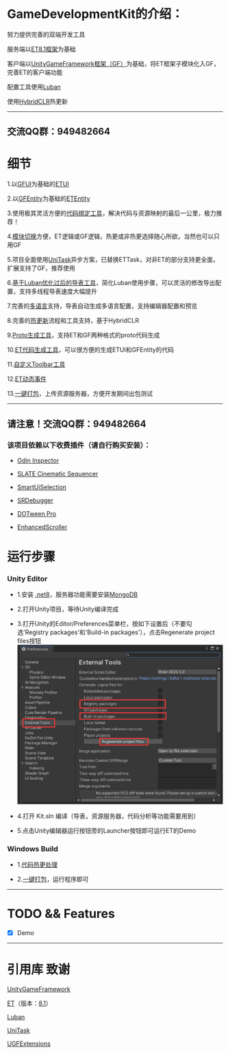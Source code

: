 # GameDevelopmentKit的介绍：
努力提供完善的双端开发工具

服务端以[ET8.1框架](https://github.com/egametang/ET)为基础

客户端以[UnityGameFramework框架（GF）](https://github.com/EllanJiang/UnityGameFramework)为基础，将ET框架子模块化入GF，完善ET的客户端功能

配置工具使用[Luban](https://github.com/focus-creative-games/luban)

使用[HybridCLR](https://github.com/focus-creative-games/hybridclr)热更新

***

## 交流QQ群：949482664

# 细节

1.以[GFUI](Unity/Assets/Scripts/Game/ET/Loader/UGF/UIForm)为基础的[ETUI](Unity/Assets/Scripts/Game/ET/Code/ModelView/Client/Module/UI)

2.以[GFEntity](Unity/Assets/Scripts/Game/ET/Loader/UGF/UIForm)为基础的[ETEntity](Unity/Assets/Scripts/Game/ET/Code/ModelView/Client/Module/Entity)

3.使用极其灵活方便的[代码绑定工具](https://github.com/XuToWei/CodeBind)，解决代码与资源映射的最后一公里，极力推荐！

4.[模块切换](Book/Project%E7%BB%93%E6%9E%84.md)方便，ET逻辑或GF逻辑，热更或非热更选择随心所欲，当然也可以只用GF

5.项目全面使用[UniTask](https://github.com/Cysharp/UniTask)异步方案，已替换ETTask，对非ET的部分支持更全面，扩展支持了GF，推荐使用

6.[基于Luban优化过后的导表工具](Book/Luban%E9%85%8D%E7%BD%AE.md)，简化Luban使用步骤，可以灵活的修改导出配置，支持多线程导表速度大幅提升

7.完善的[多语言](Book/%E5%A4%9A%E8%AF%AD%E8%A8%80.md)支持，导表自动生成多语言配置，支持编辑器配置和预览

8.完善的[热更新](Book/HybridCLR%E7%83%AD%E6%9B%B4.md)流程和工具支持，基于HybridCLR

9.[Proto生成工具](Book/Proto%E7%94%9F%E6%88%90%E5%B7%A5%E5%85%B7.md)，支持ET和GF两种格式的proto代码生成

10.[ET代码生成工具](Book/ET%E4%BB%A3%E7%A0%81%E7%94%9F%E6%88%90%E5%B7%A5%E5%85%B7.md)，可以很方便的生成ETUI和GFEntity的代码

11.[自定义Toolbar工具](Book/%E8%87%AA%E5%AE%9A%E4%B9%89Toolbar.md)

12.[ET动态事件](Book/ET%E5%8A%A8%E6%80%81%E4%BA%8B%E4%BB%B6.md)

13.[一键打包](Book/%E4%B8%80%E9%94%AE%E6%89%93%E5%8C%85.md)，上传资源服务器，方便开发期间出包测试

***

## 请注意！交流QQ群：949482664

### 该项目依赖以下收费插件（请自行购买安装）：

- [Odin Inspector](https://assetstore.unity.com/packages/tools/utilities/odin-inspector-and-serializer-89041)

- [SLATE Cinematic Sequencer](https://assetstore.unity.com/packages/tools/animation/slate-cinematic-sequencer-56558)

- [SmartUiSelection](https://assetstore.unity.com/packages/tools/gui/smart-ui-selection-for-unity-124328)

- [SRDebugger](https://assetstore.unity.com/packages/tools/gui/srdebugger-console-tools-on-device-27688)

- [DOTween Pro](https://assetstore.unity.com/packages/tools/visual-scripting/dotween-pro-32416)

- [EnhancedScroller](https://assetstore.unity.com/packages/tools/gui/enhancedscroller-36378)

# 运行步骤

### Unity Editor

- 1.安装 [.net8](https://dotnet.microsoft.com/en-us/download/dotnet/8.0)，服务器功能需要安装[MongoDB](https://www.mongodb.com/)

- 2.打开Unity项目，等待Unity编译完成

- 3.打开Unity的Editor/Preferences菜单栏，按如下设置后（不要勾选'Registry packages'和'Build-in packages'），点击Regenerate project files按钮
![](Book/png/unity_step1.png)

- 4.打开 Kit.sln 编译（导表，资源服务器，代码分析等功能需要用到）

- 5.点击Unity编辑器运行按钮旁的Launcher按钮即可运行ET的Demo

### Windows Build

- 1.[代码热更处理](Book/HybridCLR%E7%83%AD%E6%9B%B4.md)

- 2.[一键打包](Book/%E4%B8%80%E9%94%AE%E6%89%93%E5%8C%85.md)，运行程序即可

***

# TODO && Features

- [X] Demo

***

# 引用库 致谢
[UnityGameFramework](https://github.com/EllanJiang/UnityGameFramework)

[ET](https://github.com/egametang/ET)（版本：[8.1](https://github.com/egametang/ET/commit/9dade6b528e013e3eccc0c73858cfcccce88fa8f)）

[Luban](https://github.com/focus-creative-games/luban)

[UniTask](https://github.com/Cysharp/UniTask)

[UGFExtensions](https://github.com/FingerCaster/UGFExtensions)
